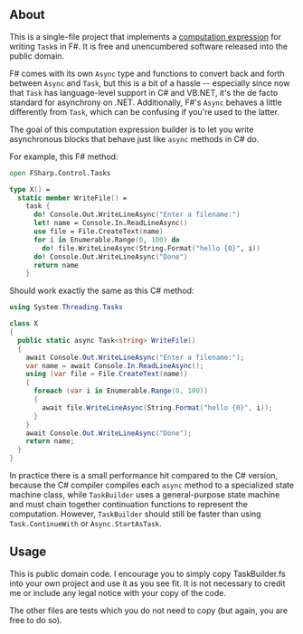 ## About

This is a single-file project that implements a
[computation expression](https://docs.microsoft.com/en-us/dotnet/articles/fsharp/language-reference/computation-expressions)
for writing `Task`s in F#.
It is free and unencumbered software released into the public domain.

F# comes with its own `Async` type and functions to convert back and
forth between `Async` and `Task`, but this is a bit of a hassle --
especially since now that `Task` has language-level support in C# and
VB.NET, it's the de facto standard for asynchrony on .NET.
Additionally, F#'s `Async` behaves a little differently from `Task`,
which can be confusing if you're used to the latter.

The goal of this computation expression builder is to let you write
asynchronous blocks that behave just like `async` methods in C# do.

For example, this F# method:

```fsharp
open FSharp.Control.Tasks

type X() =
  static member WriteFile() =
    task {
      do! Console.Out.WriteLineAsync("Enter a filename:")
      let! name = Console.In.ReadLineAsync()
      use file = File.CreateText(name)
      for i in Enumerable.Range(0, 100) do
        do! file.WriteLineAsync(String.Format("hello {0}", i))
      do! Console.Out.WriteLineAsync("Done")
      return name
    }
```

Should work exactly the same as this C# method:

```csharp
using System.Threading.Tasks

class X
{
  public static async Task<string> WriteFile()
  {
    await Console.Out.WriteLineAsync("Enter a filename:");
    var name = await Console.In.ReadLineAsync();
    using (var file = File.CreateText(name))
    {
      foreach (var i in Enumerable.Range(0, 100))
      {
        await file.WriteLineAsync(String.Format("hello {0}", i));
      }
    }
    await Console.Out.WriteLineAsync("Done");
    return name;
  }
}
```

In practice there is a small performance hit compared to the C#
version, because the C# compiler compiles each `async` method to a
specialized state machine class, while `TaskBuilder` uses a
general-purpose state machine and must chain together continuation
functions to represent the computation. However, `TaskBuilder` should
still be faster than using `Task.ContinueWith` or `Async.StartAsTask`.

## Usage

This is public domain code. I encourage you to simply copy
TaskBuilder.fs into your own project and use it as you see fit. It is
not necessary to credit me or include any legal notice with your copy
of the code.

The other files are tests which you do not need to copy (but again,
you are free to do so).